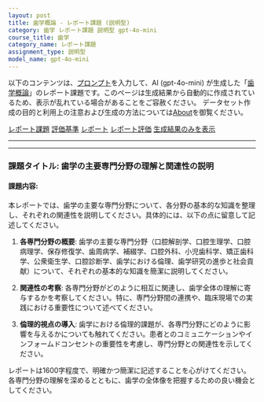 ```yaml
---
layout: post
title: 歯学概論 - レポート課題 (説明型)
category: 歯学 レポート課題 説明型 gpt-4o-mini
course_title: 歯学
category_name: レポート課題
assignment_type: 説明型
model_name: gpt-4o-mini
---
```


以下のコンテンツは、[プロンプト](https://github.com/takedatoshiyuki/synthetic_assignments/tree/main/generated/歯学/gpt-4o-mini/prompt_レポート課題-説明型.md)を入力して、AI (gpt-4o-mini) が生成した「[歯学概論](/contents/歯学/)」のレポート課題です。このページは生成結果から自動的に作成されているため、表示が乱れている場合があることをご容赦ください。
データセット作成の目的と利用上の注意および生成の方法については[About](/About)を御覧ください。

[レポート課題](../レポート課題-説明型)
[評価基準](../評価基準-説明型)
[レポート](../レポート-説明型)
[レポート評価](../レポート評価-説明型)
[生成結果のみを表示](https://github.com/takedatoshiyuki/synthetic_assignments/tree/main/generated/歯学/gpt-4o-mini/レポート課題-説明型.md)
  

***
***
  
### 課題タイトル: 歯学の主要専門分野の理解と関連性の説明

#### 課題内容:
本レポートでは、歯学の主要な専門分野について、各分野の基本的な知識を整理し、それぞれの関連性を説明してください。具体的には、以下の点に留意して記述してください。

1. **各専門分野の概要**: 歯学の主要な専門分野（口腔解剖学、口腔生理学、口腔病理学、保存修復学、歯周病学、補綴学、口腔外科、小児歯科学、矯正歯科学、公衆衛生学、口腔診断学、歯学における倫理、歯学研究の進歩と社会貢献）について、それぞれの基本的な知識を簡潔に説明してください。

2. **関連性の考察**: 各専門分野がどのように相互に関連し、歯学全体の理解に寄与するかを考察してください。特に、専門分野間の連携や、臨床現場での実践における重要性について述べてください。

3. **倫理的視点の導入**: 歯学における倫理的課題が、各専門分野にどのように影響を与えるかについても触れてください。患者とのコミュニケーションやインフォームドコンセントの重要性を考慮し、専門分野との関連性を示してください。

レポートは1600字程度で、明確かつ簡潔に記述することを心がけてください。各専門分野の理解を深めるとともに、歯学の全体像を把握するための良い機会としてください。
